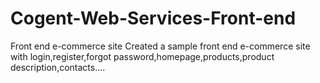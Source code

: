 # Cogent-Web-Services-Front-end
Front end e-commerce site
Created a sample front end e-commerce site with login,register,forgot password,homepage,products,product description,contacts....
